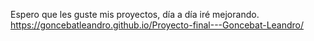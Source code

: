 Espero que les guste mis proyectos, día a día iré mejorando.
https://goncebatleandro.github.io/Proyecto-final---Goncebat-Leandro/
